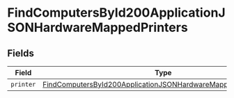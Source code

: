 # FindComputersById200ApplicationJSONHardwareMappedPrinters


## Fields

| Field                                                                                                                                                           | Type                                                                                                                                                            | Required                                                                                                                                                        | Description                                                                                                                                                     |
| --------------------------------------------------------------------------------------------------------------------------------------------------------------- | --------------------------------------------------------------------------------------------------------------------------------------------------------------- | --------------------------------------------------------------------------------------------------------------------------------------------------------------- | --------------------------------------------------------------------------------------------------------------------------------------------------------------- |
| `printer`                                                                                                                                                       | [FindComputersById200ApplicationJSONHardwareMappedPrintersPrinter](../../models/operations/findcomputersbyid200applicationjsonhardwaremappedprintersprinter.md) | :heavy_minus_sign:                                                                                                                                              | N/A                                                                                                                                                             |